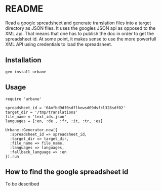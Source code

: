 # README

Read a google spreadsheet and generate translation files into a target
directory as JSON files. It uses the googles JSON api as opposed to the XML api. That means that one has to publish the doc in order to get the spreadsheet id. At some point, it makes sense to use the more powerfull XML API using credentials to load the spreadsheet.

## Installation

	gem install urbane

## Usage
  
	require 'urbane'
	
	spreadsheet_id = '0Amfbd9df0sdflkewsd09dsfkl328sdf02'
	target_dir = '/tmp/translations'
	file_name = 'text_ids.json'
	languages = [:en, :de , :fr, :it, :tr, :es]

	Urbane::Generator.new({
	  :spreadsheet_id => spreadsheet_id,
	  :target_dir => target_dir,
	  :file_name => file_name,
	  :languages => languages,
	  :fallback_language => :en
	}).run

## How to find the google spreadsheet id

To be described

